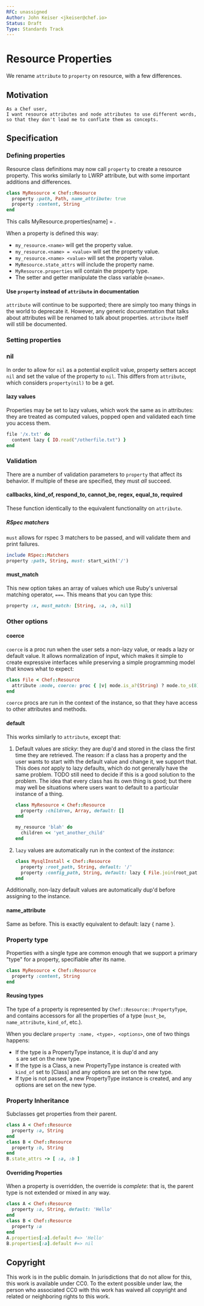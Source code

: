 ```yaml
---
RFC: unassigned
Author: John Keiser <jkeiser@chef.io>
Status: Draft
Type: Standards Track
---
```


# Resource Properties

We rename `attribute` to `property` on resource, with a few differences.

## Motivation

    As a Chef user,
    I want resource attributes and node attributes to use different words,
    so that they don't lead me to conflate them as concepts.

## Specification

### Defining properties

Resource class definitions may now call `property` to create a resource property.  This works similarly to LWRP attribute, but with some important additions and differences.

```ruby
class MyResource < Chef::Resource
  property :path, Path, name_attribute: true
  property :content, String
end
```

This calls MyResource.properties[name] = <property type>.

When a property is defined this way:
- `my_resource.<name>` will get the property value.
- `my_resource.<name> = <value>` will set the property value.
- `my_resource.<name> <value>` will set the property value.
- `MyResource.state_attrs` will include the property name.
- `MyResource.properties` will contain the property type.
- The setter and getter manipulate the class variable `@<name>`.

#### Use `property` instead of `attribute` in documentation

`attribute` will continue to be supported; there are simply too many things in the world to deprecate it. However, any generic documentation that talks about attributes will be renamed to talk about properties. `attribute` itself will still be documented.

### Setting properties

### nil

In order to allow for `nil` as a potential explicit value, property setters accept `nil` and set the value of the property to `nil`.  This differs from `attribute`, which considers `property(nil)` to be a get.

#### lazy values

Properties may be set to lazy values, which work the same as in attributes: they are treated as computed values, popped open and validated each time you access them.

```ruby
file '/x.txt' do
  content lazy { IO.read("/otherfile.txt") }
end
```

### Validation

There are a number of validation parameters to `property` that affect its behavior. If multiple of these are specified, they must *all* succeed.

#### callbacks, kind_of, respond_to, cannot_be, regex, equal_to, required

These function identically to the equivalent functionality on `attribute`.

##### RSpec matchers

`must` allows for rspec 3 matchers to be passed, and will validate them and print failures.

```ruby
include RSpec::Matchers
property :path, String, must: start_with('/')
```

#### must_match

This new option takes an array of values which use Ruby's universal matching
operator, `===`.  This means that you can type this:

```ruby
property :x, must_match: [String, :a, :b, nil]
```

### Other options

#### coerce

`coerce` is a proc run when the user sets a non-lazy value, or reads a lazy or default value. It allows normalization of input, which makes it simple to create expressive interfaces while preserving a simple programming model that knows what to expect:

```ruby
class File < Chef::Resource
  attribute :mode, coerce: proc { |v| mode.is_a?(String) ? mode.to_s(8) : mode }
end
```

`coerce` procs are run in the context of the instance, so that they have access to other attributes and methods.

#### default

This works similarly to `attribute`, except that:

1. Default values are *sticky*: they are dup'd and stored in the class the first time they are retrieved. The reason: if a class has a property and the user wants to start with the default value and change it, we support that. This does *not* apply to lazy defaults, which do not generally have the same problem.
   TODO still need to decide if this is a good solution to the problem. The idea that every class has its own thing is good; but there may well be situations where users want to default to a particular instance of a thing.
   ```ruby
   class MyResource < Chef::Resource
     property :children, Array, default: []
   end

   my_resource 'blah' do
     children << 'yet_another_child'
   end
   ```
2. `lazy` values are automatically run in the context of the *instance*:
   ```ruby
   class MysqlInstall < Chef::Resource
     property :root_path, String, default: '/'
     property :config_path, String, default: lazy { File.join(root_path, 'config') }
   end
   ```

Additionally, non-lazy default values are automatically dup'd before assigning to the instance.

#### name_attribute

Same as before. This is exactly equivalent to default: lazy { name }.

### Property type

Properties with a single type are common enough that we support a primary "type" for a property, specifiable after its name.

```ruby
class MyResource < Chef::Resource
  property :content, String
end
```

#### Reusing types

The type of a property is represented by `Chef::Resource::PropertyType`, and contains accessors for all the properties of a type (`must_be`, `name_attribute`, `kind_of`, etc.).

When you declare `property :name, <type>, <options>`, one of two things happens:

- If the type is a PropertyType instance, it is dup'd and any <option>s are set on the new type.
- If the type is a Class, a new PropertyType instance is created with `kind_of` set to [Class] and any options are set on the new type.
- If type is not passed, a new PropertyType instance is created, and any options are set on the new type.

### Property Inheritance

Subclasses get properties from their parent.

```ruby
class A < Chef::Resource
  property :a, String
end
class B < Chef::Resource
  property :b, String
end
B.state_attrs -> [ :a, :b ]
```

#### Overriding Properties

When a property is overridden, the override is *complete*: that is, the parent
type is not extended or mixed in any way.

```ruby
class A < Chef::Resource
  property :a, String, default: 'Hello'
end
class B < Chef::Resource
  property :a
end
A.properties[:a].default #=> 'Hello'
B.properties[:a].default #=> nil
```

## Copyright

This work is in the public domain. In jurisdictions that do not allow for this, this work is available under CC0. To the extent possible under law, the person who associated CC0 with this work has waived all copyright and related or neighboring rights to this work.
